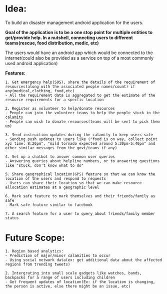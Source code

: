 # Idea:
To build an disaster management android application for the users.

**Goal of the application is to be a one stop point for multiple entities to get/provide help. In a nutshell, connecting users to different teams(rescue, food distribution, medic, etc)**

The users would have an android app which would be connected to the internet(could also be provided as a service on top of a most commonly used android application)

**Features:**
```
1. Get emergency help(SOS), share the details of the requirement of resources(along with the associated people names/count) if any(medical,clothing, food,etc)
- All the requirement data is aggregated to get the estimate of the resource requirements for a specfic location

2. Register as volunteer to help/donate resources
- People can join the volunteer teams to help the people stuck in the calamity
- People can wish to donate resources(teams will be sent to pick them up)

3. Send instruction updates during the calamity to keep users safe
- Sending push updates to users like ("food is on way, collect point xyz time: 8:20pm", "mild tornado expected around 5:30pm-5:40pm" and other similar messages from the govt/teams if any)

4. Set up a chatbot to answer common user queries
- Answering queries about helpline numbers, or to answering questions like "stuck, don't know what to do"

5. Share geographical location(GPS) feature so that we can know the location of the users and respond to requests
- Users can share their location so that we can make resource allocation estimates at a geographic level

6. Mark safe feature to mark themselves and their friends/family as safe
- Mark safe feature similar to facebook

7. A search feature for a user to query about friends/family member status
```
# Future Scope:
```
1. Region based analytics:
- Prediction of major/minor calamities to occur
- Using social network data(ex: get additional data about the affected regions from trending tweets)

2. Intergrating into small scale gadgets like watches, bands, backpacks for a range of users including children
- Get frequent updates of location(Ex: if the location is changing, the person is active, else there might be an issue, etc)
```
